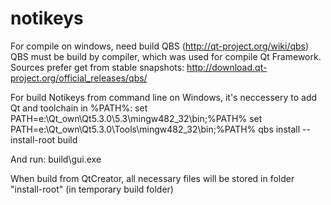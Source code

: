 notikeys
========

For compile on windows, need build QBS (http://qt-project.org/wiki/qbs)
QBS must be build by compiler, which was used for compile Qt Framework.
Sources prefer get from stable snapshots: http://download.qt-project.org/official_releases/qbs/

For build Notikeys from command line on Windows, it's neccessery to add Qt and toolchain in %PATH%:
set PATH=e:\Qt_own\Qt5.3.0\5.3\mingw482_32\bin;%PATH%
set PATH=e:\Qt_own\Qt5.3.0\Tools\mingw482_32\bin;%PATH%
qbs install --install-root build

And run:
build\gui.exe

When build from QtCreator, all necessary files will be stored in folder "install-root" (in temporary build folder)

